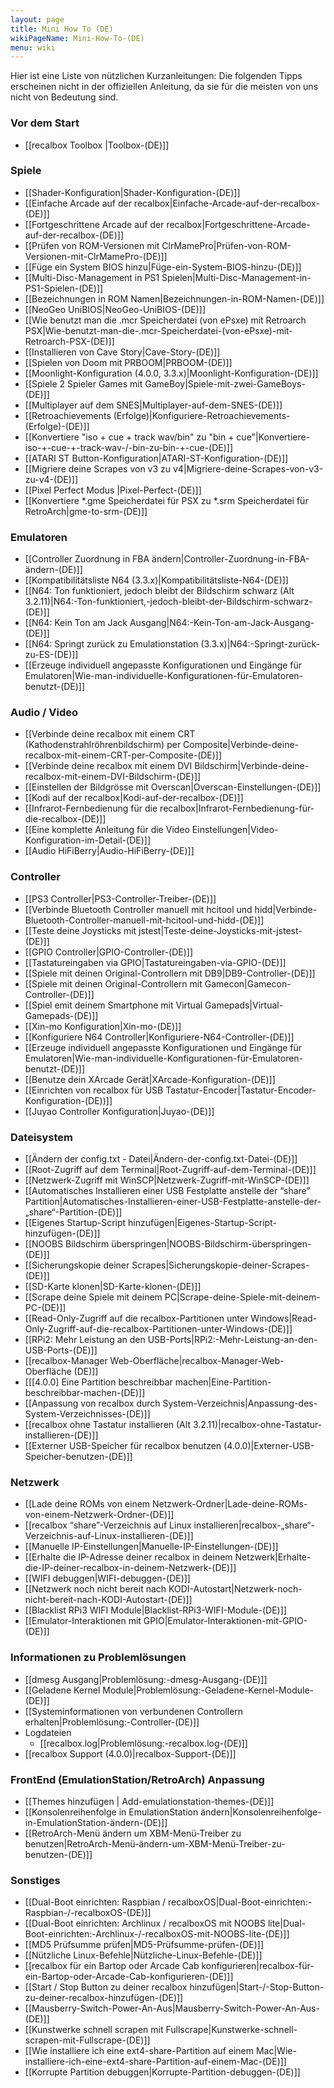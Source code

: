 ```yaml
---
layout: page
title: Mini How To (DE)
wikiPageName: Mini-How-To-(DE)
menu: wiki
---
```


Hier ist eine Liste von nützlichen Kurzanleitungen:
Die folgenden Tipps erscheinen nicht in der offiziellen Anleitung, da sie für die meisten von uns nicht von Bedeutung sind.

### Vor dem Start
- [[recalbox Toolbox |Toolbox-(DE)]]

### Spiele
- [[Shader-Konfiguration|Shader-Konfiguration-(DE)]]
- [[Einfache Arcade auf der recalbox|Einfache-Arcade-auf-der-recalbox-(DE)]]
- [[Fortgeschrittene Arcade auf der recalbox|Fortgeschrittene-Arcade-auf-der-recalbox-(DE)]]
- [[Prüfen von ROM-Versionen mit ClrMamePro|Prüfen-von-ROM-Versionen-mit-ClrMamePro-(DE)]]
- [[Füge ein System BIOS hinzu|Füge-ein-System-BIOS-hinzu-(DE)]]
- [[Multi-Disc-Management in PS1 Spielen|Multi-Disc-Management-in-PS1-Spielen-(DE)]]
- [[Bezeichnungen in ROM Namen|Bezeichnungen-in-ROM-Namen-(DE)]]
- [[NeoGeo UniBIOS|NeoGeo-UniBIOS-(DE)]]
- [[Wie benutzt man die .mcr Speicherdatei (von ePsxe) mit Retroarch PSX|Wie-benutzt-man-die-.mcr-Speicherdatei-(von-ePsxe)-mit-Retroarch-PSX-(DE)]]
- [[Installieren von Cave Story|Cave-Story-(DE)]]
- [[Spielen von Doom mit PRBOOM|PRBOOM-(DE)]]
- [[Moonlight-Konfiguration (4.0.0, 3.3.x)|Moonlight-Konfiguration-(DE)]]
- [[Spiele 2 Spieler Games mit GameBoy|Spiele-mit-zwei-GameBoys-(DE)]]
- [[Multiplayer auf dem SNES|Multiplayer-auf-dem-SNES-(DE)]]
- [[Retroachievements (Erfolge)|Konfiguriere-Retroachievements-(Erfolge)-(DE)]]
- [[Konvertiere "iso + cue + track wav/bin" zu "bin + cue"|Konvertiere-iso-+-cue-+-track-wav-/-bin-zu-bin-+-cue-(DE)]]
- [[ATARI ST Button-Konfiguration|ATARI-ST-Konfiguration-(DE)]]
- [[Migriere deine Scrapes von v3 zu v4|Migriere-deine-Scrapes-von-v3-zu-v4-(DE)]]
- [[Pixel Perfect Modus |Pixel-Perfect-(DE)]]   
- [[Konvertiere *.gme Speicherdatei für PSX zu *.srm Speicherdatei für RetroArch|gme-to-srm-(DE)]]

### Emulatoren
- [[Controller Zuordnung in FBA ändern|Controller-Zuordnung-in-FBA-ändern-(DE)]]
- [[Kompatibilitätsliste N64 (3.3.x)|Kompatibilitätsliste-N64-(DE)]]
- [[N64: Ton funktioniert, jedoch bleibt der Bildschirm schwarz (Alt 3.2.11)|N64:-Ton-funktioniert,-jedoch-bleibt-der-Bildschirm-schwarz-(DE)]]
- [[N64: Kein Ton am Jack Ausgang|N64:-Kein-Ton-am-Jack-Ausgang-(DE)]]
- [[N64: Springt zurück zu Emulationstation (3.3.x)|N64:-Springt-zurück-zu-ES-(DE)]]
- [[Erzeuge individuell angepasste Konfigurationen und Eingänge für Emulatoren|Wie-man-individuelle-Konfigurationen-für-Emulatoren-benutzt-(DE)]]

### Audio / Video
- [[Verbinde deine recalbox mit einem CRT (Kathodenstrahlröhrenbildschirm) per Composite|Verbinde-deine-recalbox-mit-einem-CRT-per-Composite-(DE)]]
- [[Verbinde deine recalbox mit einem DVI Bildschirm|Verbinde-deine-recalbox-mit-einem-DVI-Bildschirm-(DE)]]
- [[Einstellen der Bildgrösse mit Overscan|Overscan-Einstellungen-(DE)]]
- [[Kodi auf der recalbox|Kodi-auf-der-recalbox-(DE)]]
- [[Infrarot-Fernbedienung für die recalbox|Infrarot-Fernbedienung-für-die-recalbox-(DE)]]
- [[Eine komplette Anleitung für die Video Einstellungen|Video-Konfiguration-im-Detail-(DE)]]
- [[Audio HiFiBerry|Audio-HiFiBerry-(DE)]]

### Controller
- [[PS3 Controller|PS3-Controller-Treiber-(DE)]]
- [[Verbinde Bluetooth Controller manuell mit hcitool und hidd|Verbinde-Bluetooth-Controller-manuell-mit-hcitool-und-hidd-(DE)]]
- [[Teste deine Joysticks mit jstest|Teste-deine-Joysticks-mit-jstest-(DE)]]
- [[GPIO Controller|GPIO-Controller-(DE)]]
- [[Tastatureingaben via GPIO|Tastatureingaben-via-GPIO-(DE)]]
- [[Spiele mit deinen Original-Controllern mit DB9|DB9-Controller-(DE)]]
- [[Spiele mit deinen Original-Controllern mit Gamecon|Gamecon-Controller-(DE)]]
- [[Spiel emit deinem Smartphone mit Virtual Gamepads|Virtual-Gamepads-(DE)]]
- [[Xin-mo Konfiguration|Xin-mo-(DE)]]
- [[Konfiguriere N64 Controller|Konfiguriere-N64-Controller-(DE)]]
- [[Erzeuge individuell angepasste Konfigurationen und Eingänge für Emulatoren|Wie-man-individuelle-Konfigurationen-für-Emulatoren-benutzt-(DE)]]
- [[Benutze dein XArcade Gerät|XArcade-Konfiguration-(DE)]]
- [[Einrichten von recalbox für USB Tastatur-Encoder|Tastatur-Encoder-Konfiguration-(DE))]]
- [[Juyao Controller Konfiguration|Juyao-(DE)]]

### Dateisystem
- [[Ändern der config.txt - Datei|Ändern-der-config.txt-Datei-(DE)]]
- [[Root-Zugriff auf dem Terminal|Root-Zugriff-auf-dem-Terminal-(DE)]]
- [[Netzwerk-Zugriff mit WinSCP|Netzwerk-Zugriff-mit-WinSCP-(DE)]]
- [[Automatisches Installieren einer USB Festplatte anstelle der “share” Partition|Automatisches-Installieren-einer-USB-Festplatte-anstelle-der-„share“-Partition-(DE)]]
- [[Eigenes Startup-Script hinzufügen|Eigenes-Startup-Script-hinzufügen-(DE)]]
- [[NOOBS Bildschirm überspringen|NOOBS-Bildschirm-überspringen-(DE)]]
- [[Sicherungskopie deiner Scrapes|Sicherungskopie-deiner-Scrapes-(DE)]]
- [[SD-Karte klonen|SD-Karte-klonen-(DE)]]
- [[Scrape deine Spiele mit deinem PC|Scrape-deine-Spiele-mit-deinem-PC-(DE)]]
- [[Read-Only-Zugriff auf die recalbox-Partitionen unter Windows|Read-Only-Zugriff-auf-die-recalbox-Partitionen-unter-Windows-(DE)]]
- [[RPi2: Mehr Leistung an den USB-Ports|RPi2:-Mehr-Leistung-an-den-USB-Ports-(DE)]]
- [[recalbox-Manager Web-Oberfläche|recalbox-Manager-Web-Oberfläche (DE)]]
- [[[4.0.0] Eine Partition beschreibbar machen|Eine-Partition-beschreibbar-machen-(DE)]]
- [[Anpassung von recalbox durch System-Verzeichnis|Anpassung-des-System-Verzeichnisses-(DE)]]
- [[recalbox ohne Tastatur installieren (Alt 3.2.11)|recalbox-ohne-Tastatur-installieren-(DE)]]
- [[Externer USB-Speicher für recalbox benutzen (4.0.0)|Externer-USB-Speicher-benutzen-(DE)]]

### Netzwerk
- [[Lade deine ROMs von einem Netzwerk-Ordner|Lade-deine-ROMs-von-einem-Netzwerk-Ordner-(DE)]]
- [[recalbox “share”-Verzeichnis auf Linux installieren|recalbox-„share“-Verzeichnis-auf-Linux-installieren-(DE)]]
- [[Manuelle IP-Einstellungen|Manuelle-IP-Einstellungen-(DE)]]
- [[Erhalte die IP-Adresse deiner recalbox in deinem Netzwerk|Erhalte-die-IP-deiner-recalbox-in-deinem-Netzwerk-(DE)]]
- [[WIFI debuggen|WIFI-debuggen-(DE)]]
- [[Netzwerk noch nicht bereit nach KODI-Autostart|Netzwerk-noch-nicht-bereit-nach-KODI-Autostart-(DE)]]
- [[Blacklist RPi3 WIFI Module|Blacklist-RPi3-WIFI-Module-(DE)]]
- [[Emulator-Interaktionen mit GPIO|Emulator-Interaktionen-mit-GPIO-(DE)]]

### Informationen zu Problemlösungen
- [[dmesg Ausgang|Problemlösung:-dmesg-Ausgang-(DE)]]
- [[Geladene Kernel Module|Problemlösung:-Geladene-Kernel-Module-(DE)]]
- [[Systeminformationen von verbundenen Controllern erhalten|Problemlösung:-Controller-(DE)]]
- Logdateien
  - [[recalbox.log|Problemlösung:-recalbox.log-(DE)]]
- [[recalbox Support (4.0.0)|recalbox-Support-(DE)]]

### FrontEnd (EmulationStation/RetroArch) Anpassung
- [[Themes hinzufügen | Add-emulationstation-themes-(DE)]]
- [[Konsolenreihenfolge in EmulationStation ändern|Konsolenreihenfolge-in-EmulationStation-ändern-(DE)]]
- [[RetroArch-Menü ändern um XBM-Menü-Treiber zu benutzen|RetroArch-Menü-ändern-um-XBM-Menü-Treiber-zu-benutzen-(DE)]]

### Sonstiges
- [[Dual-Boot einrichten: Raspbian / recalboxOS|Dual-Boot-einrichten:-Raspbian-/-recalboxOS-(DE)]]
- [[Dual-Boot einrichten: Archlinux / recalboxOS mit NOOBS lite|Dual-Boot-einrichten:-Archlinux-/-recalboxOS-mit-NOOBS-lite-(DE)]]
- [[MD5 Prüfsumme prüfen|MD5-Prüfsumme-prüfen-(DE)]]
- [[Nützliche Linux-Befehle|Nützliche-Linux-Befehle-(DE)]]
- [[recalbox für ein Bartop oder Arcade Cab konfigurieren|recalbox-für-ein-Bartop-oder-Arcade-Cab-konfigurieren-(DE)]]
- [[Start / Stop Button zu deiner recalbox hinzufügen|Start-/-Stop-Button-zu-deiner-recalbox-hinzufügen-(DE)]]
- [[Mausberry-Switch-Power-An-Aus|Mausberry-Switch-Power-An-Aus-(DE)]]
- [[Kunstwerke schnell scrapen mit Fullscrape|Kunstwerke-schnell-scrapen-mit-Fullscrape-(DE)]]
- [[Wie installiere ich eine ext4-share-Partition auf einem Mac|Wie-installiere-ich-eine-ext4-share-Partition-auf-einem-Mac-(DE)]]
- [[Korrupte Partition debuggen|Korrupte-Partition-debuggen-(DE)]]
